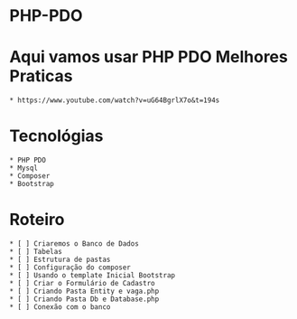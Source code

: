 # PHP-PDO
# Aqui vamos usar PHP PDO Melhores Praticas
    * https://www.youtube.com/watch?v=uG64BgrlX7o&t=194s
# Tecnológias
    * PHP PDO
    * Mysql
    * Composer
    * Bootstrap
# Roteiro
    * [ ] Criaremos o Banco de Dados
    * [ ] Tabelas
    * [ ] Estrutura de pastas
    * [ ] Configuração do composer
    * [ ] Usando o template Inicial Bootstrap
    * [ ] Criar o Formulário de Cadastro
    * [ ] Criando Pasta Entity e vaga.php
    * [ ] Criando Pasta Db e Database.php
    * [ ] Conexão com o banco
